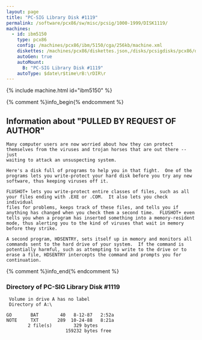 ```yaml
---
layout: page
title: "PC-SIG Library Disk #1119"
permalink: /software/pcx86/sw/misc/pcsig/1000-1999/DISK1119/
machines:
  - id: ibm5150
    type: pcx86
    config: /machines/pcx86/ibm/5150/cga/256kb/machine.xml
    diskettes: /machines/pcx86/diskettes.json,/disks/pcsigdisks/pcx86/diskettes.json
    autoGen: true
    autoMount:
      B: "PC-SIG Library Disk #1119"
    autoType: $date\r$time\rB:\rDIR\r
---
```


{% include machine.html id="ibm5150" %}

{% comment %}info_begin{% endcomment %}

## Information about "PULLED BY REQUEST OF AUTHOR"

    Many computer users are now worried about how they can protect
    themselves from the viruses and trojan horses that are out there -- just
    waiting to attack an unsuspecting system.
    
    Here's a disk full of programs to help you in that fight.  One of the
    programs lets you write-protect your hard disk before you try any new
    software, thus keeping viruses off it.
    
    FLUSHOT+ lets you write-protect entire classes of files, such as all
    your files ending with .EXE or .COM.  It also lets you check individual
    files for problems, keeps track of these files, and tells you if
    anything has changed when you check them a second time.  FLUSHOT+ even
    tells you when a program has inserted something into a memory-resident
    mode, thus alerting you to the kind of viruses that wait in memory
    before they strike.
    
    A second program, HDSENTRY, sets itself up in memory and monitors all
    commands sent to the hard drive of your system.  If the command is
    potentially harmful, such as attempting to write to the drive or to
    erase a file, HDSENTRY intercepts the command and prompts you for
    continuation.
{% comment %}info_end{% endcomment %}


### Directory of PC-SIG Library Disk #1119

     Volume in drive A has no label
     Directory of A:\

    GO       BAT        40   8-12-87   2:52a
    NOTE     TXT       289  10-24-88   8:21a
            2 file(s)        329 bytes
                          159232 bytes free
